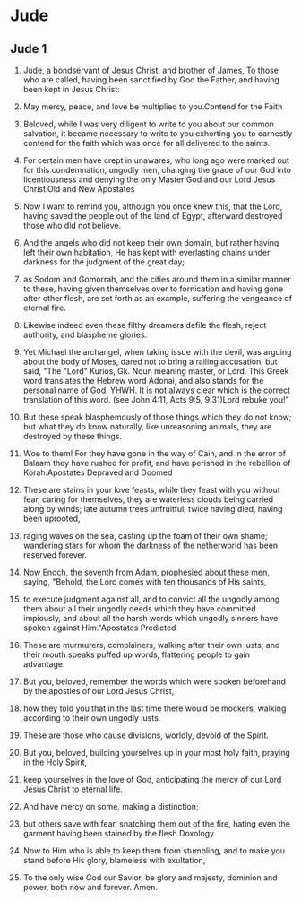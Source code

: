 # Jude

## Jude 1

1. Jude, a bondservant of Jesus Christ, and brother of James, To those who are called, having been sanctified by God the Father, and having been kept in Jesus Christ:

2. May mercy, peace, and love be multiplied to you.Contend for the Faith

3. Beloved, while I was very diligent to write to you about our common salvation, it became necessary to write to you exhorting you to earnestly contend for the faith which was once for all delivered to the saints.

4. For certain men have crept in unawares, who long ago were marked out for this condemnation, ungodly men, changing the grace of our God into licentiousness and denying the only Master God and our Lord Jesus Christ.Old and New Apostates

5. Now I want to remind you, although you once knew this, that the Lord, having saved the people out of the land of Egypt, afterward destroyed those who did not believe.

6. And the angels who did not keep their own domain, but rather having left their own habitation, He has kept with everlasting chains under darkness for the judgment of the great day;

7. as Sodom and Gomorrah, and the cities around them in a similar manner to these, having given themselves over to fornication and having gone after other flesh, are set forth as an example, suffering the vengeance of eternal fire.

8. Likewise indeed even these filthy dreamers defile the flesh, reject authority, and blaspheme glories.

9. Yet Michael the archangel, when taking issue with the devil, was arguing about the body of Moses, dared not to bring a railing accusation, but said, "The "Lord" Kurios, Gk. Noun meaning master, or Lord. This Greek word translates the Hebrew word Adonai, and also stands for the personal name of God, YHWH. It is not always clear which is the correct translation of this word. (see John 4:11, Acts 9:5, 9:31)Lord rebuke you!"

10. But these speak blasphemously of those things which they do not know; but what they do know naturally, like unreasoning animals, they are destroyed by these things.

11. Woe to them! For they have gone in the way of Cain, and in the error of Balaam they have rushed for profit, and have perished in the rebellion of Korah.Apostates Depraved and Doomed

12. These are stains in your love feasts, while they feast with you without fear, caring for themselves, they are waterless clouds being carried along by winds; late autumn trees unfruitful, twice having died, having been uprooted,

13. raging waves on the sea, casting up the foam of their own shame; wandering stars for whom the darkness of the netherworld has been reserved forever.

14. Now Enoch, the seventh from Adam, prophesied about these men, saying, "Behold, the Lord comes with ten thousands of His saints,

15. to execute judgment against all, and to convict all the ungodly among them about all their ungodly deeds which they have committed impiously, and about all the harsh words which ungodly sinners have spoken against Him."Apostates Predicted

16. These are murmurers, complainers, walking after their own lusts; and their mouth speaks puffed up words, flattering people to gain advantage.

17. But you, beloved, remember the words which were spoken beforehand by the apostles of our Lord Jesus Christ,

18. how they told you that in the last time there would be mockers, walking according to their own ungodly lusts.

19. These are those who cause divisions, worldly, devoid of the Spirit.

20. But you, beloved, building yourselves up in your most holy faith, praying in the Holy Spirit,

21. keep yourselves in the love of God, anticipating the mercy of our Lord Jesus Christ to eternal life.

22. And have mercy on some, making a distinction;

23. but others save with fear, snatching them out of the fire, hating even the garment having been stained by the flesh.Doxology

24. Now to Him who is able to keep them from stumbling, and to make you stand before His glory, blameless with exultation,

25. To the only wise God our Savior, be glory and majesty, dominion and power, both now and forever. Amen.  